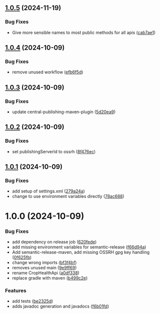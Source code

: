 ## [1.0.5](https://github.com/openearthplatforminitiative/openepi-client-java/compare/v1.0.4...v1.0.5) (2024-11-19)


### Bug Fixes

* Give more sensible names to most public methods for all apis ([cab7ae1](https://github.com/openearthplatforminitiative/openepi-client-java/commit/cab7ae140f024e2c754fc1c0adbe6545a76409b0))

## [1.0.4](https://github.com/openearthplatforminitiative/openepi-client-java/compare/v1.0.3...v1.0.4) (2024-10-09)


### Bug Fixes

* remove unused workflow ([efb6f5d](https://github.com/openearthplatforminitiative/openepi-client-java/commit/efb6f5d2372ff2ea346063b932348a976a55b82e))

## [1.0.3](https://github.com/openearthplatforminitiative/openepi-client-java/compare/v1.0.2...v1.0.3) (2024-10-09)


### Bug Fixes

* update central-publishing-maven-plugin ([5d20ea9](https://github.com/openearthplatforminitiative/openepi-client-java/commit/5d20ea9403788e2684bec9ccffd9bb4b9c1cba0c))

## [1.0.2](https://github.com/openearthplatforminitiative/openepi-client-java/compare/v1.0.1...v1.0.2) (2024-10-09)


### Bug Fixes

* set publishingServerId to ossrh ([8f476ec](https://github.com/openearthplatforminitiative/openepi-client-java/commit/8f476ec915fc7d009ffd29291c731a52bd0eeef8))

## [1.0.1](https://github.com/openearthplatforminitiative/openepi-client-java/compare/v1.0.0...v1.0.1) (2024-10-09)


### Bug Fixes

* add setup of settings.xml ([279a24a](https://github.com/openearthplatforminitiative/openepi-client-java/commit/279a24af84af08a62d508f20f5fcd3cf18759805))
* change to use environment variables directly ([78ac688](https://github.com/openearthplatforminitiative/openepi-client-java/commit/78ac688c0fb469f7c2450644c4f183977a8a7d32))

# 1.0.0 (2024-10-09)


### Bug Fixes

* add dependency on release job ([620fede](https://github.com/openearthplatforminitiative/openepi-client-java/commit/620fede2537be3e407a9c9bf4d2db6b7ab9f86ff))
* add missing environment variables for semantic-release ([f66d94a](https://github.com/openearthplatforminitiative/openepi-client-java/commit/f66d94a3bbe03ec8923689020b5c2efd2f67b31f))
* Add semantic-release-maven, add missing OSSRH gpg key handling ([0f625fb](https://github.com/openearthplatforminitiative/openepi-client-java/commit/0f625fb8d7c8f83f62dd4f09953c079966972098))
* change wrong imports ([bf3f4bf](https://github.com/openearthplatforminitiative/openepi-client-java/commit/bf3f4bf60ac59d91e809ac81fed93de1cfd8d311))
* removes unused main ([9e9ff69](https://github.com/openearthplatforminitiative/openepi-client-java/commit/9e9ff6946dd9b41ab246cbc7777a9aedfba72f50))
* rename CropHealthApi ([a0df338](https://github.com/openearthplatforminitiative/openepi-client-java/commit/a0df33895edc3bed2a5d6d94bec906f9c9b973c5))
* replace gradle with maven ([b499c2e](https://github.com/openearthplatforminitiative/openepi-client-java/commit/b499c2e7b94c3ba6117650544b90f4fd61ff3daa))


### Features

* add tests ([be2325d](https://github.com/openearthplatforminitiative/openepi-client-java/commit/be2325d10d364e561ad224e6e1bbe4d21f2ebed1))
* adds javadoc generation and javadocs ([f6b01fd](https://github.com/openearthplatforminitiative/openepi-client-java/commit/f6b01fdc2ae9ec007f419705f51325a87eb6ef10))
